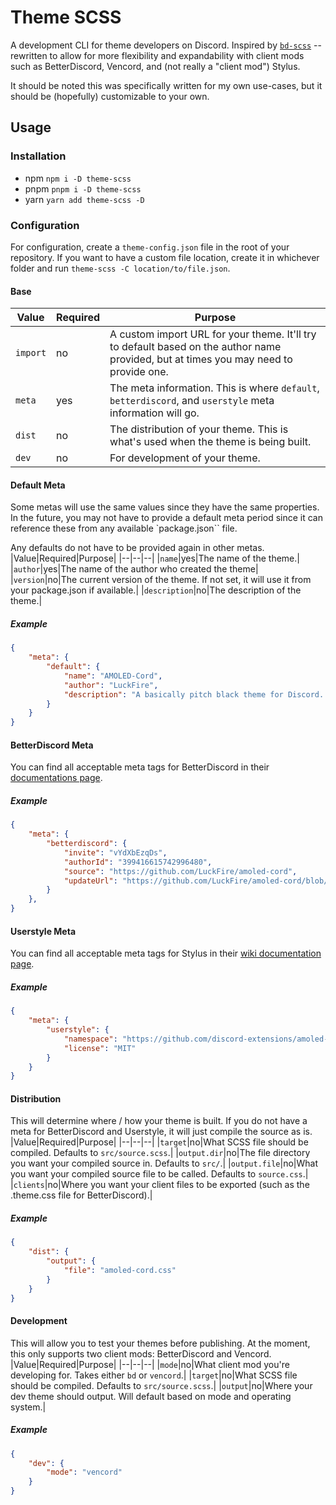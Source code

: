 # Theme SCSS
A development CLI for theme developers on Discord. Inspired by [`bd-scss`](https://github.com/Gibbu/bd-scss) -- rewritten to allow for more flexibility and expandability with client mods such as BetterDiscord, Vencord, and (not really a "client mod") Stylus.

It should be noted this was specifically written for my own use-cases, but it should be (hopefully) customizable to your own.

## Usage
### Installation
- npm `npm i -D theme-scss`
- pnpm `pnpm i -D theme-scss`
- yarn `yarn add theme-scss -D`

### Configuration
For configuration, create a `theme-config.json` file in the root of your repository. If you want to have a custom file location, create it in whichever folder and run `theme-scss -C location/to/file.json`.

#### Base
|Value|Required|Purpose|
|--|--|--|
|`import`|no|A custom import URL for your theme. It'll try to default based on the author name provided, but at times you may need to provide one.|
|`meta`|yes|The meta information. This is where `default`, `betterdiscord`, and `userstyle` meta information will go.|
|`dist`|no|The distribution of your theme. This is what's used when the theme is being built.|
|`dev`|no|For development of your theme.|

#### Default Meta
Some metas will use the same values since they have the same properties. In the future, you may not have to provide a default meta period since it can reference these from any available `package.json`` file.

Any defaults do not have to be provided again in other metas.
|Value|Required|Purpose|
|--|--|--|
|`name`|yes|The name of the theme.|
|`author`|yes|The name of the author who created the theme|
|`version`|no|The current version of the theme. If not set, it will use it from your package.json if available.|
|`description`|no|The description of the theme.|

##### Example
```json
{
    "meta": {
        "default": {
            "name": "AMOLED-Cord",
            "author": "LuckFire",
            "description": "A basically pitch black theme for Discord. Lights out, baby!"
        }
    }
}
```

#### BetterDiscord Meta
You can find all acceptable meta tags for BetterDiscord in their [documentations page](https://docs.betterdiscord.app/developers/addons#meta).

##### Example
```json
{
    "meta": {
        "betterdiscord": {
            "invite": "vYdXbEzqDs",
            "authorId": "399416615742996480",
            "source": "https://github.com/LuckFire/amoled-cord",
            "updateUrl": "https://github.com/LuckFire/amoled-cord/blob/main/clients/amoled-cord.theme.css"
        }
    },
}
```

#### Userstyle Meta
You can find all acceptable meta tags for Stylus in their [wiki documentation page](https://github.com/openstyles/stylus/wiki/Writing-UserCSS#metadata).

##### Example
```json
{
    "meta": {
        "userstyle": {
            "namespace": "https://github.com/discord-extensions/amoled-cord",
            "license": "MIT"
        }
    }
}
```

#### Distribution
This will determine where / how your theme is built. If you do not have a meta for BetterDiscord and Userstyle, it will just compile the source as is.
|Value|Required|Purpose|
|--|--|--|
|`target`|no|What SCSS file should be compiled. Defaults to `src/source.scss`.|
|`output.dir`|no|The file directory you want your compiled source in. Defaults to `src/`.|
|`output.file`|no|What you want your compiled source file to be called. Defaults to `source.css`.|
|`clients`|no|Where you want your client files to be exported (such as the .theme.css file for BetterDiscord).|

##### Example
```json
{
    "dist": {
        "output": {
            "file": "amoled-cord.css"
        }
    }
}
```

#### Development
This will allow you to test your themes before publishing. At the moment, this only supports two client mods: BetterDiscord and Vencord.
|Value|Required|Purpose|
|--|--|--|
|`mode`|no|What client mod you're developing for. Takes either `bd` or `vencord`.|
|`target`|no|What SCSS file should be compiled. Defaults to `src/source.scss`.|
|`output`|no|Where your dev theme should output. Will default based on mode and operating system.|

##### Example
```json
{
    "dev": {
        "mode": "vencord"
    }
}
```